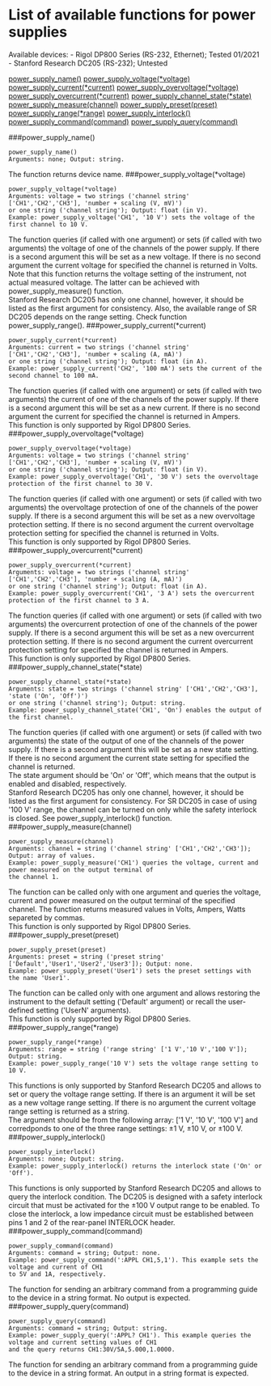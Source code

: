 # List of available functions for power supplies

Available devices:
    - Rigol DP800 Series (RS-232, Ethernet); Tested 01/2021
    - Stanford Research DC205 (RS-232); Untested

[power_supply_name()](#power_supply_name())
[power_supply_voltage(*voltage)](#power_supply_voltage(*voltage))
[power_supply_current(*current)](#power_supply_current(*current))
[power_supply_overvoltage(*voltage)](#power_supply_overvoltage(*voltage))
[power_supply_overcurrent(*current)](#power_supply_overcurrent(*current))
[power_supply_channel_state(*state)](#power_supply_channel_state(*state))
[power_supply_measure(channel)](#power_supply_measure(channel))
[power_supply_preset(preset)](#powerpower_supply_preset_supply_name(preset))
[power_supply_range(*range)](#power_supply_range(*range))
[power_supply_interlock()](#power_supply_interlock())
[power_supply_command(command)](#power_supply_command(command))
[power_supply_query(command)](#power_supply_query(command))

###power_supply_name()
```python3
power_supply_name()
Arguments: none; Output: string.
```
The function returns device name.
###power_supply_voltage(*voltage)
```python3
power_supply_voltage(*voltage)
Arguments: voltage = two strings ('channel string' ['CH1','CH2','CH3'], 'number + scaling (V, mV)')
or one string ('channel string'); Output: float (in V).
Example: power_supply_voltage('CH1', '10 V') sets the voltage of the first channel to 10 V.
```
The function queries (if called with one argument) or sets (if called with two arguments) the voltage of one of the channels of the power supply. If there is a second argument this will be set as a new voltage. If there is no second argument the current voltage for specified the channel is returned in Volts.<br/>
Note that this function returns the voltage setting of the instrument, not actual measured voltage. The latter can be achieved with power_supply_measure() function.<br/>
Stanford Research DC205 has only one channel, however, it should be listed as the first argument for consistency. Also, the available range of SR DC205 depends on the range setting. Check function power_supply_range().
###power_supply_current(*current)
```python3
power_supply_current(*current)
Arguments: current = two strings ('channel string' ['CH1','CH2','CH3'], 'number + scaling (A, mA)')
or one string ('channel string'); Output: float (in A).
Example: power_supply_current('CH2', '100 mA') sets the current of the second channel to 100 mA.
```
The function queries (if called with one argument) or sets (if called with two arguments) the current of one of the channels of the power supply. If there is a second argument this will be set as a new current. If there is no second argument the current for specified the channel is returned in Ampers.<br/>
This function is only supported by Rigol DP800 Series.
###power_supply_overvoltage(*voltage)
```python3
power_supply_overvoltage(*voltage)
Arguments: voltage = two strings ('channel string' ['CH1','CH2','CH3'], 'number + scaling (V, mV)')
or one string ('channel string'); Output: float (in V).
Example: power_supply_overvoltage('CH1', '30 V') sets the overvoltage protection of the first channel to 30 V.
```
The function queries (if called with one argument) or sets (if called with two arguments) the overvoltage protection of one of the channels of the power supply. If there is a second argument this will be set as a new overvoltage protection setting. If there is no second argument the current overvoltage protection setting for specified the channel is returned in Volts.<br/>
This function is only supported by Rigol DP800 Series.
###power_supply_overcurrent(*current)
```python3
power_supply_overcurrent(*current)
Arguments: voltage = two strings ('channel string' ['CH1','CH2','CH3'], 'number + scaling (A, mA)')
or one string ('channel string'); Output: float (in A).
Example: power_supply_overcurrent('CH1', '3 A') sets the overcurrent protection of the first channel to 3 A.
```
The function queries (if called with one argument) or sets (if called with two arguments) the overcurrent protection of one of the channels of the power supply. If there is a second argument this will be set as a new overcurrent protection setting. If there is no second argument the current overcurrent protection setting for specified the channel is returned in Ampers.<br/>
This function is only supported by Rigol DP800 Series.
###power_supply_channel_state(*state)
```python3
power_supply_channel_state(*state)
Arguments: state = two strings ('channel string' ['CH1','CH2','CH3'], 'state ('On', 'Off')')
or one string ('channel string'); Output: string.
Example: power_supply_channel_state('CH1', 'On') enables the output of the first channel.
```
The function queries (if called with one argument) or sets (if called with two arguments) the state of the output of one of the channels of the power supply. If there is a second argument this will be set as a new state setting. If there is no second argument the current state setting for specified the channel is returned.<br/>
The state argument should be 'On' or 'Off', which means that the output is enabled and disabled, respectively.<br/>
Stanford Research DC205 has only one channel, however, it should be listed as the first argument for consistency. For SR DC205 in case of using '100 V' range, the channel can be turned on only while the safety interlock is closed. See power_supply_interlock() function.
###power_supply_measure(channel)
```python3
power_supply_measure(channel)
Arguments: channel = string ('channel string' ['CH1','CH2','CH3']); Output: array of values.
Example: power_supply_measure('CH1') queries the voltage, current and power measured on the output terminal of
the channel 1.
```
The function can be called only with one argument and queries the voltage, current and power measured on the output terminal of the specified channel. The function returns measured values in Volts, Ampers, Watts separeted by commas.<br/>
This function is only supported by Rigol DP800 Series.
###power_supply_preset(preset)
```python3
power_supply_preset(preset)
Arguments: preset = string ('preset string' ['Default','User1','User2','User3']); Output: none.
Example: power_supply_preset('User1') sets the preset settings with the name 'User1'.
```
The function can be called only with one argument and allows restoring the instrument to the default setting ('Default' argument) or recall the user-defined setting ('UserN' arguments).<br/>
This function is only supported by Rigol DP800 Series.
###power_supply_range(*range)
```python3
power_supply_range(*range)
Arguments: range = string ('range string' ['1 V','10 V','100 V']); Output: string.
Example: power_supply_range('10 V') sets the voltage range setting to 10 V.
```
This functions is only supported by Stanford Research DC205 and allows to set or query the voltage range setting. If there is an argument it will be set as a new voltage range setting. If there is no argument the current voltage range setting is returned as a string.<br/> 
The argument should be from the following array: ['1 V', '10 V', '100 V'] and 
corredponds to one of the three range settings: ±1 V, ±10 V, or ±100 V.
###power_supply_interlock()
```python3
power_supply_interlock()
Arguments: none; Output: string.
Example: power_supply_interlock() returns the interlock state ('On' or 'Off').
```
This functions is only supported by Stanford Research DC205 and allows to query the interlock condition. The DC205 is designed with a safety interlock circuit that must be activated for the ±100 V output range to be enabled. To close the interlock, a low impedance circuit must be established between pins 1 and 2 of the rear-panel INTERLOCK header.
###power_supply_command(command)
```python3
power_supply_command(command)
Arguments: command = string; Output: none.
Example: power_supply_command(':APPL CH1,5,1'). This example sets the voltage and current of CH1
to 5V and 1A, respectively.
```
The function for sending an arbitrary command from a programming guide to the device in a string format. No output is expected.<br/>
###power_supply_query(command)
```python3
power_supply_query(command)
Arguments: command = string; Output: string.
Example: power_supply_query(':APPL? CH1'). This example queries the voltage and current setting values of CH1 
and the query returns CH1:30V/5A,5.000,1.0000.
```
The function for sending an arbitrary command from a programming guide to the device in a string format. An output in a string format is expected.<br/>
